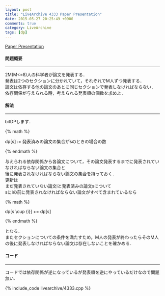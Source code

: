 ```yaml
---
layout: post
title: "LiveArchive 4333 Paper Presentation"
date: 2015-05-27 20:25:49 +0900
comments: true
category: LiveArchive
tags: [dp]
---
```


[Paper Presentation](https://icpcarchive.ecs.baylor.edu/index.php?option=com_onlinejudge&Itemid=8&category=307&page=show_problem&problem=2334)

#### 問題概要

****

2M(M<=8)人の科学者が論文を発表する．  
発表は2つのセクションに分かれていて，それぞれでM人ずつ発表する．  
論文は依存する他の論文のあとに同じセクションで発表しなければならない．  
依存関係が与えられる時，考えられる発表順の個数を求めよ．

#### 解法

****

bitDPします．  

{% math %}

dp\[s\] := 発表済みの論文の集合がsのときの場合の数

{% endmath %}

与えられる依存関係から各論文について，その論文発表するまでに発表されていなければならない論文の集合と  
後に発表されなければならない論文の集合を持っておく．  
更新は  
まだ発表されていない論文iと発表済みの論文sについて  
sにiの前に発表されなければならない論文がすべて含まれているなら

{% math %}

dp\[s \cup \{i\}\] += dp\[s\]

{% endmath %}

となる．  
またセクションについての条件を満たすため，M人の発表が終わったらそのM人の後に発表しなければならない論文は存在しないことを確かめる．  

#### コード

****

コードでは依存関係が逆になっているが発表順を逆にやっているだけなので問題無い．

{% include_code livearchive/4333.cpp %}
